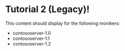 # Tutorial 2 (Legacy)!

This content should display for the following monikers:

* contososerver-1.0
* contososerver-1.1
* contososerver-1.2